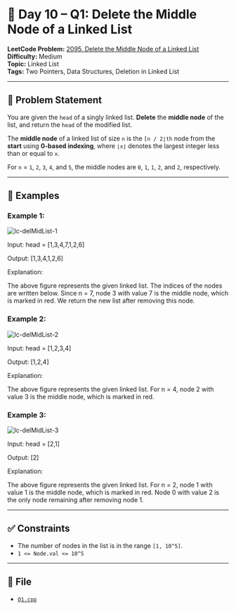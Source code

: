 # 🧩 Day 10 – Q1: Delete the Middle Node of a Linked List

**LeetCode Problem:** [2095. Delete the Middle Node of a Linked List](https://leetcode.com/problems/delete-the-middle-node-of-a-linked-list)     
**Difficulty:** Medium   
**Topic:** Linked List   
**Tags:** Two Pointers, Data Structures, Deletion in Linked List   

---

## 📄 Problem Statement

You are given the `head` of a singly linked list.
**Delete** the **middle node** of the list, and return the `head` of the modified list.

The **middle node** of a linked list of size `n` is the `[n / 2⌋th` node from the **start** using **0-based indexing**, where `⌊x⌋` denotes the largest integer less than or equal to `x`.

For `n` = `1`, `2`, `3`, `4`, and `5`, the middle nodes are `0`, `1`, `1`, `2`, and `2`, respectively.

---

## 🧠 Examples

### Example 1:

![lc-delMidList-1](https://assets.leetcode.com/uploads/2021/11/16/eg1drawio.png)

Input: head = [1,3,4,7,1,2,6]

Output: [1,3,4,1,2,6]

Explanation:

The above figure represents the given linked list. The indices of the nodes are written below.
Since n = 7, node 3 with value 7 is the middle node, which is marked in red.
We return the new list after removing this node.

### Example 2:

![lc-delMidList-2](https://assets.leetcode.com/uploads/2021/11/16/eg2drawio.png)

Input: head = [1,2,3,4]

Output: [1,2,4]

Explanation:

The above figure represents the given linked list.
For n = 4, node 2 with value 3 is the middle node, which is marked in red.

### Example 3:

![lc-delMidList-3](https://assets.leetcode.com/uploads/2021/11/16/eg3drawio.png)

Input: head = [2,1]

Output: [2]

Explanation:

The above figure represents the given linked list.
For n = 2, node 1 with value 1 is the middle node, which is marked in red.
Node 0 with value 2 is the only node remaining after removing node 1.

---

## ✅ Constraints

- The number of nodes in the list is in the range `[1, 10^5]`.
- `1 <= Node.val <= 10^5`

---

## 📁 File

- [`Q1.cpp`](./Q1.cpp)
